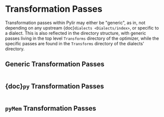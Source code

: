 
# Transformation Passes

Transformation passes within Pylir may either be "generic", as in, not depending on any
upstream {doc}`dialects <Dialects/index>`, or specific to a dialect.
This is also reflected in the directory structure, with generic passes living in the top level `Transforms` directory
of the optimizer, while the specific passes are found in the `Transforms` directory of the dialects' directory.

## Generic Transformation Passes

```{include} ../TableGen/Passes/PylirTransform.md
```

## {doc}`py` Transformation Passes

```{include} ../TableGen/Passes/PylirPyTransform.md
```

## `pyMem` Transformation Passes

```{include} ../TableGen/Passes/PylirMemTransforms.md
```
